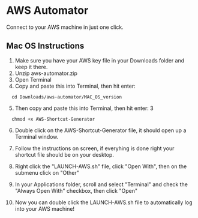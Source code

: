 
# AWS Automator

Connect to your AWS machine in just one click.




## Mac OS Instructions

1) Make sure you have your AWS key file in your Downloads folder and keep it there.
3) Unzip aws-automator.zip
2) Open Terminal 
3) Copy and paste this into Terminal, then hit enter:
```http
  cd Downloads/aws-automator/MAC_OS_version

```
5) Then copy and paste this into Terminal, then hit enter:
3
```http
  chmod +x AWS-Shortcut-Generator
```

6) Double click on the AWS-Shortcut-Generator file, it should open up a Terminal window.
7) Follow the instructions on screen, if everyhing is done right your shortcut file should be on your desktop.
8) Right click the "LAUNCH-AWS.sh" file, click "Open With", then on the submenu click on "Other"
9) In your Applications folder, scroll and select "Terminal"
and check the "Always Open With" checkbox, then click "Open"

10) Now you can double click the LAUNCH-AWS.sh file to automatically log into your AWS machine! 
